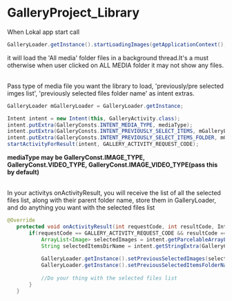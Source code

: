 # GalleryProject_Library

 When Lokal app start call 
 ```java
 GalleryLoader.getInstance().startLoadingImages(getApplicationContext(), getContentResolver()); 
 ```
it will load the 'All media' folder files in a background thread.It's a must otherwise when user clicked on ALL MEDIA folder it may not show any files.</br>


 <br>
 Pass type of media file you want the library to load, 'previously/pre selected imges list', 'previously selected files folder name' as intent extras. 
 
 ```java
 GalleryLoader mGalleryLoader = GalleryLoader.getInstance;
 
 Intent intent = new Intent(this, GalleryActivity.class);
 intent.putExtra(GalleryConsts.INTENT_MEDIA_TYPE, mediaType);
 intent.putExtra(GalleryConsts.INTENT_PREVIOUSLY_SELECT_ITEMS, mGalleryLoader.getPreviousSelectedImages());
 intent.putExtra(GalleryConsts.INTENT_PREVIOUSLY_SELECT_ITEMS_FOLDER, mGalleryLoader.getPreviousSelectedItemsFolderName());
 startActivityForResult(intent, GALLERY_ACTIVITY_REQUEST_CODE);
 ```
<b> mediaType may be GalleryConst.IMAGE_TYPE, GalleryConst.VIDEO_TYPE, GalleryConst.IMAGE_VIDEO_TYPE(pass this by default)</b><br>
 
 <br>
 In your activitys onActivityResult, you will receive the list of all the selected files list, along with their parent folder name,
 store them in GalleryLoader, and do anything you want with the selected files list
 
 ```java
 @Override
    protected void onActivityResult(int requestCode, int resultCode, Intent intent) {
        if(requestCode == GALLERY_ACTIVITY_REQUEST_CODE && resultCode == RESULT_OK) {
            ArrayList<Image> selectedImages = intent.getParcelableArrayListExtra(GalleryConsts.INTENT_SELECT_GALLERY_ITEMS);
            String selectedItemsDirName = intent.getStringExtra(GalleryConsts.INTENT_PREVIOUSLY_SELECT_ITEMS_FOLDER);
  
            GalleryLoader.getInstance().setPreviousSelectedImages(selectedImages);
            GalleryLoader.getInstance().setPreviousSelectedItemsFolderName(selectedItemsDirName);
            
            //Do your thing with the selected files list
        }
    }
   ```
 
 
